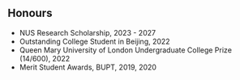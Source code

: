 ## Honours

<ul>
      <li>NUS Research Scholarship, 2023 - 2027</li>
      <li>Outstanding College Student in Beijing, 2022</li>
      <li>Queen Mary University of London Undergraduate College Prize (14/600), 2022</li>
      <li>Merit Student Awards, BUPT, 2019, 2020</li>
</ul>     

